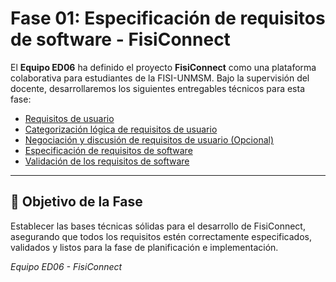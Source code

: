 # Fase 01: Especificación de requisitos de software - FisiConnect

El **Equipo ED06** ha definido el proyecto **FisiConnect** como una plataforma colaborativa para estudiantes de la FISI-UNMSM. Bajo la supervisión del docente, desarrollaremos los siguientes entregables técnicos para esta fase:

- [Requisitos de usuario](requisitos-usuarios.md)
- [Categorización lógica de requisitos de usuario](categorizacion.md)
- [Negociación y discusión de requisitos de usuario (Opcional)](negociacion.md)
- [Especificación de requisitos de software](rtm.md)
- [Validación de los requisitos de software](validacion.md)

---

## 🎯 Objetivo de la Fase
Establecer las bases técnicas sólidas para el desarrollo de FisiConnect, asegurando que todos los requisitos estén correctamente especificados, validados y listos para la fase de planificación e implementación.

*Equipo ED06 - FisiConnect*